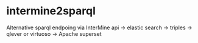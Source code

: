 # intermine2sparql
Alternative sparql endpoing via InterMine api -> elastic search -> triples -> qlever or virtuoso -> Apache superset
